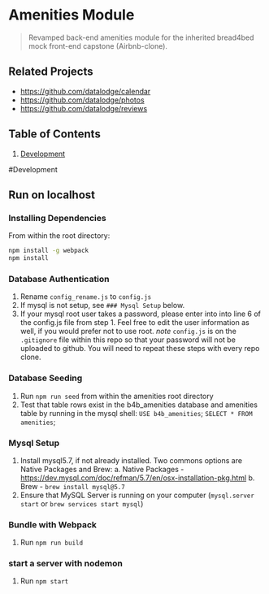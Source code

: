# Amenities Module

> Revamped back-end amenities module for the inherited bread4bed mock front-end capstone (Airbnb-clone).

## Related Projects

  - https://github.com/datalodge/calendar
  - https://github.com/datalodge/photos
  - https://github.com/datalodge/reviews

## Table of Contents

1. [Development](#development)

#Development
## Run on localhost

### Installing Dependencies

From within the root directory:

```sh
npm install -g webpack
npm install
```
### Database Authentication
1. Rename `config_rename.js` to `config.js`
2. If mysql is not setup, see `### Mysql Setup` below.
3. If your mysql root user takes a password, please enter into into line 6 of the config.js file from step 1. Feel free to edit the user information as well, if you would prefer not to use root. 
*note* `config.js` is on the `.gitignore` file within this repo so that your password will not be uploaded to github. You will need to repeat these steps with every repo clone. 

### Database Seeding
1. Run `npm run seed` from within the amenities root directory
2. Test that table rows exist in the b4b_amenities database and amenities table by running in the mysql shell: 
`USE b4b_amenities`; 
`SELECT * FROM amenities`;  

### Mysql Setup
1. Install mysql5.7, if not already installed. Two commons options are Native Packages and Brew:
  a. Native Packages - https://dev.mysql.com/doc/refman/5.7/en/osx-installation-pkg.html
  b. Brew - `brew install mysql@5.7`
2. Ensure that MySQL Server is running on your computer (`mysql.server start` or `brew services start mysql`)

### Bundle with Webpack
1. Run `npm run build`

### start a server with nodemon
1. Run `npm start`
